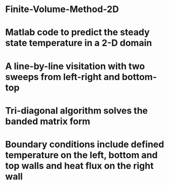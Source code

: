# Finite-Volume-Method-2D
# Matlab code to predict the steady state temperature in a 2-D domain
# A line-by-line visitation with two sweeps from left-right and bottom-top
# Tri-diagonal algorithm solves the banded matrix form
# Boundary conditions include defined temperature on the left, bottom and top walls and heat flux on the right wall
